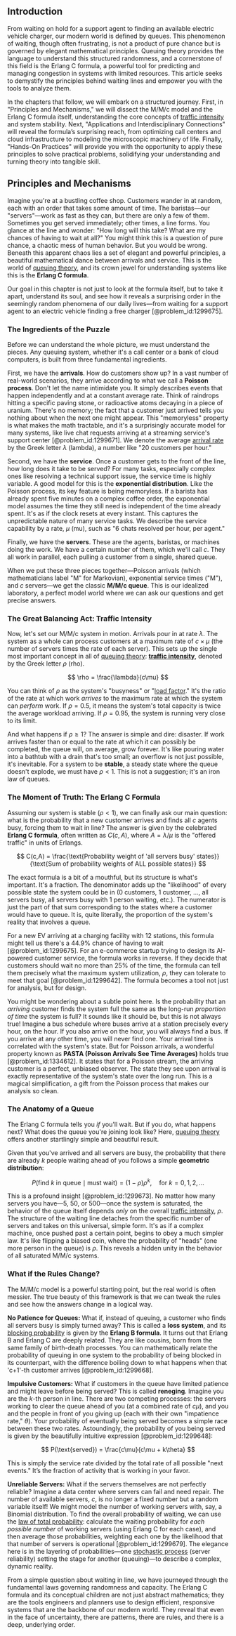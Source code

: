 ## Introduction
From waiting on hold for a support agent to finding an available electric vehicle charger, our modern world is defined by queues. This phenomenon of waiting, though often frustrating, is not a product of pure chance but is governed by elegant mathematical principles. Queuing theory provides the language to understand this structured randomness, and a cornerstone of this field is the Erlang C formula, a powerful tool for predicting and managing congestion in systems with limited resources. This article seeks to demystify the principles behind waiting lines and empower you with the tools to analyze them.

In the chapters that follow, we will embark on a structured journey. First, in "Principles and Mechanisms," we will dissect the M/M/c model and the Erlang C formula itself, understanding the core concepts of [traffic intensity](@article_id:262987) and system stability. Next, "Applications and Interdisciplinary Connections" will reveal the formula’s surprising reach, from optimizing call centers and cloud infrastructure to modeling the microscopic machinery of life. Finally, "Hands-On Practices" will provide you with the opportunity to apply these principles to solve practical problems, solidifying your understanding and turning theory into tangible skill.

## Principles and Mechanisms

Imagine you're at a bustling coffee shop. Customers wander in at random, each with an order that takes some amount of time. The baristas—our "servers"—work as fast as they can, but there are only a few of them. Sometimes you get served immediately; other times, a line forms. You glance at the line and wonder: "How long will this take? What are my chances of having to wait at all?" You might think this is a question of pure chance, a chaotic mess of human behavior. But you would be wrong. Beneath this apparent chaos lies a set of elegant and powerful principles, a beautiful mathematical dance between arrivals and service. This is the world of [queuing theory](@article_id:273647), and its crown jewel for understanding systems like this is the **Erlang C formula**.

Our goal in this chapter is not just to look at the formula itself, but to take it apart, understand its soul, and see how it reveals a surprising order in the seemingly random phenomena of our daily lives—from waiting for a support agent to an electric vehicle finding a free charger [@problem_id:1299675].

### The Ingredients of the Puzzle

Before we can understand the whole picture, we must understand the pieces. Any queuing system, whether it's a call center or a bank of cloud computers, is built from three fundamental ingredients.

First, we have the **arrivals**. How do customers show up? In a vast number of real-world scenarios, they arrive according to what we call a **Poisson process**. Don't let the name intimidate you. It simply describes events that happen independently and at a constant average rate. Think of raindrops hitting a specific paving stone, or radioactive atoms decaying in a piece of uranium. There's no memory; the fact that a customer just arrived tells you nothing about when the next one might appear. This "memoryless" property is what makes the math tractable, and it's a surprisingly accurate model for many systems, like live chat requests arriving at a streaming service's support center [@problem_id:1299671]. We denote the average [arrival rate](@article_id:271309) by the Greek letter $\lambda$ (lambda), a number like "20 customers per hour."

Second, we have the **service**. Once a customer gets to the front of the line, how long does it take to be served? For many tasks, especially complex ones like resolving a technical support issue, the service time is highly variable. A good model for this is the **exponential distribution**. Like the Poisson process, its key feature is being memoryless. If a barista has already spent five minutes on a complex coffee order, the exponential model assumes the time they still need is independent of the time already spent. It's as if the clock resets at every instant. This captures the unpredictable nature of many service tasks. We describe the service capability by a rate, $\mu$ (mu), such as "6 chats resolved per hour, per agent."

Finally, we have the **servers**. These are the agents, baristas, or machines doing the work. We have a certain number of them, which we'll call $c$. They all work in parallel, each pulling a customer from a single, shared queue.

When we put these three pieces together—Poisson arrivals (which mathematicians label "M" for Markovian), exponential service times ("M"), and $c$ servers—we get the classic **M/M/c queue**. This is our idealized laboratory, a perfect model world where we can ask our questions and get precise answers.

### The Great Balancing Act: Traffic Intensity

Now, let's set our M/M/c system in motion. Arrivals pour in at rate $\lambda$. The system as a whole can process customers at a maximum rate of $c \times \mu$ (the number of servers times the rate of each server). This sets up the single most important concept in all of [queuing theory](@article_id:273647): **[traffic intensity](@article_id:262987)**, denoted by the Greek letter $\rho$ (rho).

$$
\rho = \frac{\lambda}{c\mu}
$$

You can think of $\rho$ as the system's "busyness" or "[load factor](@article_id:636550)." It's the ratio of the rate at which work *arrives* to the maximum rate at which the system can *perform* work. If $\rho = 0.5$, it means the system's total capacity is twice the average workload arriving. If $\rho = 0.95$, the system is running very close to its limit.

And what happens if $\rho \ge 1$? The answer is simple and dire: disaster. If work arrives faster than or equal to the rate at which it can possibly be completed, the queue will, on average, grow forever. It's like pouring water into a bathtub with a drain that's too small; an overflow is not just possible, it's inevitable. For a system to be **stable**, a steady state where the queue doesn't explode, we must have $\rho \lt 1$. This is not a suggestion; it's an iron law of queues.

### The Moment of Truth: The Erlang C Formula

Assuming our system is stable ($\rho \lt 1$), we can finally ask our main question: what is the probability that a new customer arrives and finds all $c$ agents busy, forcing them to wait in line? The answer is given by the celebrated **Erlang C formula**, often written as $C(c, A)$, where $A = \lambda/\mu$ is the "offered traffic" in units of Erlangs.

$$
C(c,A) = \frac{\text{Probability weight of 'all servers busy' states}}{\text{Sum of probability weights of ALL possible states}}
$$

The exact formula is a bit of a mouthful, but its structure is what's important. It's a fraction. The denominator adds up the "likelihood" of every possible state the system could be in (0 customers, 1 customer, ..., all servers busy, all servers busy with 1 person waiting, etc.). The numerator is just the part of that sum corresponding to the states where a customer would have to queue. It is, quite literally, the proportion of the system's reality that involves a queue.

For a new EV arriving at a charging facility with 12 stations, this formula might tell us there's a 44.9% chance of having to wait [@problem_id:1299675]. For an e-commerce startup trying to design its AI-powered customer service, the formula works in reverse. If they decide that customers should wait no more than 25% of the time, the formula can tell them precisely what the maximum system utilization, $\rho$, they can tolerate to meet that goal [@problem_id:1299642]. The formula becomes a tool not just for analysis, but for design.

You might be wondering about a subtle point here. Is the probability that an *arriving* customer finds the system full the same as the long-run *proportion of time* the system is full? It sounds like it should be, but this is not always true! Imagine a bus schedule where buses arrive at a station precisely every hour, on the hour. If you also arrive on the hour, you will always find a bus. If you arrive at any other time, you will never find one. Your arrival time is correlated with the system's state. But for Poisson arrivals, a wonderful property known as **PASTA (Poisson Arrivals See Time Averages)** holds true [@problem_id:1334612]. It states that for a Poisson stream, the arriving customer is a perfect, unbiased observer. The state they see upon arrival is exactly representative of the system's state over the long run. This is a magical simplification, a gift from the Poisson process that makes our analysis so clean.

### The Anatomy of a Queue

The Erlang C formula tells you *if* you'll wait. But if you do, what happens next? What does the queue you're joining look like? Here, [queuing theory](@article_id:273647) offers another startlingly simple and beautiful result.

Given that you've arrived and all servers are busy, the probability that there are already $k$ people waiting ahead of you follows a simple **geometric distribution**:

$$
P(\text{find } k \text{ in queue} \mid \text{must wait}) = (1-\rho)\rho^k, \quad \text{for } k=0, 1, 2, \dots
$$

This is a profound insight [@problem_id:1299673]. No matter how many servers you have—5, 50, or 500—once the system is saturated, the behavior of the queue itself depends *only* on the overall [traffic intensity](@article_id:262987), $\rho$. The structure of the waiting line detaches from the specific number of servers and takes on this universal, simple form. It's as if a complex machine, once pushed past a certain point, begins to obey a much simpler law. It's like flipping a biased coin, where the probability of "heads" (one more person in the queue) is $\rho$. This reveals a hidden unity in the behavior of all saturated M/M/c systems.

### What if the Rules Change?

The M/M/c model is a powerful starting point, but the real world is often messier. The true beauty of this framework is that we can tweak the rules and see how the answers change in a logical way.

**No Patience for Queues:** What if, instead of queuing, a customer who finds all servers busy is simply turned away? This is called a **loss system**, and its [blocking probability](@article_id:273856) is given by the **Erlang B formula**. It turns out that Erlang B and Erlang C are deeply related. They are like cousins, born from the same family of birth-death processes. You can mathematically relate the probability of queuing in one system to the probability of being blocked in its counterpart, with the difference boiling down to what happens when that 'c+1'-th customer arrives [@problem_id:1299668].

**Impulsive Customers:** What if customers in the queue have limited patience and might leave before being served? This is called **reneging**. Imagine you are the $k$-th person in line. There are two competing processes: the servers working to clear the queue ahead of you (at a combined rate of $c\mu$), and you and the people in front of you giving up (each with their own "impatience rate," $\theta$). Your probability of eventually being served becomes a simple race between these two rates. Astoundingly, the probability of you being served is given by the beautifully intuitive expression [@problem_id:1299648]:

$$
P(\text{served}) = \frac{c\mu}{c\mu + k\theta}
$$

This is simply the service rate divided by the total rate of all possible "next events." It’s the fraction of activity that is working in your favor.

**Unreliable Servers:** What if the servers themselves are not perfectly reliable? Imagine a data center where servers can fail and need repair. The number of available servers, $c$, is no longer a fixed number but a random variable itself! We might model the number of working servers with, say, a Binomial distribution. To find the overall probability of waiting, we can use the [law of total probability](@article_id:267985): calculate the waiting probability for *each possible number* of working servers (using Erlang C for each case), and then average those probabilities, weighting each one by the likelihood that that number of servers is operational [@problem_id:1299679]. The elegance here is in the layering of probabilities—one [stochastic process](@article_id:159008) (server reliability) setting the stage for another (queuing)—to describe a complex, dynamic reality.

From a simple question about waiting in line, we have journeyed through the fundamental laws governing randomness and capacity. The Erlang C formula and its conceptual children are not just abstract mathematics; they are the tools engineers and planners use to design efficient, responsive systems that are the backbone of our modern world. They reveal that even in the face of uncertainty, there are patterns, there are rules, and there is a deep, underlying order.